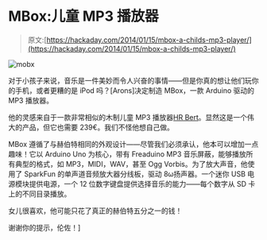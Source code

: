 # MBox:儿童 MP3 播放器

> 原文:[https://hackaday.com/2014/01/15/mbox-a-childs-mp3-player/](https://hackaday.com/2014/01/15/mbox-a-childs-mp3-player/)

![mobx](../Images/6cd38cd676663225a42da03412303ef6.png)

对于小孩子来说，音乐是一件美妙而令人兴奋的事情——但是你真的想让他们玩你的手机，或者更糟的是 iPod 吗？[Arons]决定制造 MBox，一款 Arduino 驱动的 MP3 播放器。

他的灵感来自于一款非常相似的木制儿童 MP3 播放器[HR Bert](https://en.hoerbert.com/)。显然这是一个伟大的产品，但它也需要 239€。我们不怪他想自己做。

MBox 遵循了与赫伯特相同的外观设计——尽管我们必须承认，他本可以增加一点趣味！它以 Arduino Uno 为核心，带有 Freaduino MP3 音乐屏蔽，能够播放所有典型的格式，如 MP3，MIDI，WAV，甚至 Ogg Vorbis。为了放大声音，他使用了 SparkFun 的单声道音频放大器分线板，驱动 8ω扬声器。一个迷你 USB 电源模块提供电源，一个 12 位数字键盘提供选择音乐的能力——每个数字从 SD 卡上的不同目录播放。

女儿很喜欢，他可能只花了真正的赫伯特五分之一的钱！

谢谢你的提示，伦佐！]